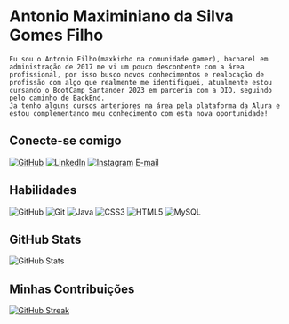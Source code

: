 # Antonio Maximiniano da Silva Gomes Filho
    Eu sou o Antonio Filho(maxkinho na comunidade gamer), bacharel em administração de 2017 me vi um pouco descontente com a área profissional, por isso busco novos conhecimentos e realocação de profissão com algo que realmente me identifiquei, atualmente estou cursando o BootCamp Santander 2023 em parceria com a DIO, seguindo pelo caminho de BackEnd. 
    Ja tenho alguns cursos anteriores na área pela plataforma da Alura e estou complementando meu conhecimento com esta nova oportunidade! 
## Conecte-se comigo
[![GitHub](https://img.shields.io/badge/github-%23121011.svg?style=for-the-badge&logo=github&logoColor=white)](https://github.com/maxkinho)
[![LinkedIn](https://img.shields.io/badge/LinkedIn-000?style=for-the-badge&logo=linkedin&logoColor=0E76A8)](https://www.linkedin.com/in/dev-antonio-filho)
[![Instagram](https://img.shields.io/badge/Instagram-000?style=for-the-badge&logo=instagram)](https://instagram.com/antonio_maxif)
[E-mail](mailto:antoniomsgfilho@gmail.com)
## Habilidades
![GitHub](https://img.shields.io/badge/github-%23121011.svg?style=for-the-badge&logo=github&logoColor=white)
![Git](https://img.shields.io/badge/git-%23F05033.svg?style=for-the-badge&logo=git&logoColor=white)
![Java](https://img.shields.io/badge/java-%23ED8B00.svg?style=for-the-badge&logo=openjdk&logoColor=white)
![CSS3](https://img.shields.io/badge/css3-%231572B6.svg?style=for-the-badge&logo=css3&logoColor=white)
![HTML5](https://img.shields.io/badge/html5-%23E34F26.svg?style=for-the-badge&logo=html5&logoColor=white)
![MySQL](https://img.shields.io/badge/mysql-%2300f.svg?style=for-the-badge&logo=mysql&logoColor=white)

## GitHub Stats
![GitHub Stats](https://github-readme-stats.vercel.app/api?username=maxkinho&theme=transparent&bg_color=000&border_color=30A3DC&show_icons=true&icon_color=30A3DC&title_color=E94D5F&text_color=FFF)
## Minhas Contribuições
[![GitHub Streak](https://streak-stats.demolab.com/?user=maxkinho&theme=bear&background=000&border=30A3DC&dates=FFF)](https://git.io/streak-stats)